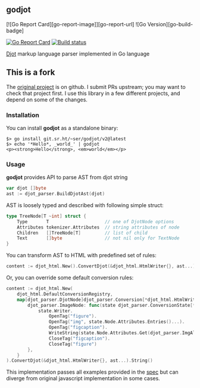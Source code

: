 ## godjot

[![Go Report Card][go-report-image]][go-report-url]
![Go Version][go-build-badge]

[![Go Report Card](https://goreportcard.com/badge/git.sr.ht/~ser/godjot)](https://goreportcard.com/report/git.sr.ht/~ser/godjot)
[![Build status](https://builds.sr.ht/~ser/godjot/.build.yml.svg)](https://builds.sr.ht/~ser/godjot/.build.yml?)

[Djot](https://github.com/jgm/djot) markup language parser implemented in Go language

## This is a fork

The [original project](https://github.com/sivukhin/godjot) is on github. I
submit PRs upstream; you may want to check that project first. I use this
library in a few different projects, and depend on some of the changes.

### Installation

You can install **godjot** as a standalone binary:
```shell
$> go install git.sr.ht/~ser/godjot/v2@latest
$> echo '*Hello*, _world_' | godjot
<p><strong>Hello</strong>, <em>world</em></p>
```

### Usage

**godjot** provides API to parse AST from djot string 
``` go
var djot []byte
ast := djot_parser.BuildDjotAst(djot)
```

AST is loosely typed and described with following simple struct:
```go
type TreeNode[T ~int] struct {
    Type       T                     // one of DjotNode options
    Attributes tokenizer.Attributes  // string attributes of node
    Children   []TreeNode[T]         // list of child
    Text       []byte                // not nil only for TextNode
}
```

You can transform AST to HTML with predefined set of rules:
```go
content := djot_html.New().ConvertDjot(&djot_html.HtmlWriter{}, ast...).String()
```

Or, you can override some default conversion rules:
```go
content := djot_html.New(
    djot_html.DefaultConversionRegistry,
    map[djot_parser.DjotNode]djot_parser.Conversion[*djot_html.HtmlWriter]{
        djot_parser.ImageNode: func(state djot_parser.ConversionState[*djot_html.HtmlWriter], next func(c djot_parser.Children)) {
            state.Writer.
                OpenTag("figure").
                OpenTag("img", state.Node.Attributes.Entries()...).
                OpenTag("figcaption").
                WriteString(state.Node.Attributes.Get(djot_parser.ImgAltKey)).
                CloseTag("figcaption").
                CloseTag("figure")
        },
    }
).ConvertDjot(&djot_html.HtmlWriter{}, ast...).String()
```

This implementation passes all examples provided in the [spec](https://htmlpreview.github.io/?https://github.com/jgm/djot/blob/master/doc/syntax.html) but can diverge from original javascript implementation in some cases.
